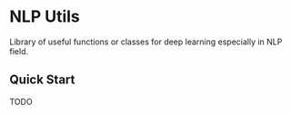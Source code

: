 # NLP Utils

Library of useful functions or classes for deep learning especially in NLP field.

## Quick Start

TODO